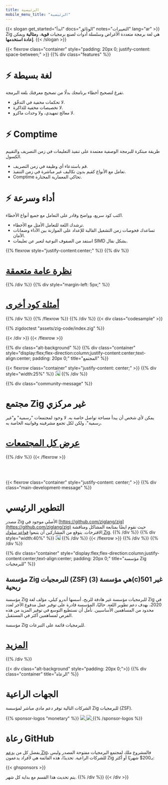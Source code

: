 ```yaml
---
title: الرئيسية
mobile_menu_title: "الرئيسية"
---
```

{{< slogan get_started="ابدأ" docs="الوثائق" notes="التغييرات" lang="ar" >}}
Zig هي لغة برمجة متعددة الأغراض وسلسلة أدوات لصنع برمجيات **قوية**، و**مثالية** ويمكن **إعادة استخدمها**.
{{< /slogan >}}

{{< flexrow class="container" style="padding: 20px 0; justify-content: space-between;" >}}
{{% div class="features" %}}

# ⚡ لغة بسيطة
تفرغ لتصحيح أخطاء برنامجك بدلًا من تصحيح معرفتك بلغة البرمجة.

- لا تحكمات مخفية في التدفّق.
- لا تخصيصات مخفية للذاكرة.
- لا معالج تمهيدي، ولا وحدات ماكرو.

# ⚡ Comptime
طريقة مبتكرة للبرمجة الوصفية معتمدة على تنفيذ التعليمات في زمن التصريف والتقييم الكسول.

- قم باستدعاء أي وظيفة في زمن التصريف.
- تعامل مع الأنواع كقيم بدون تكاليف غير مباشرة في زمن التنفيذ.
- Comptime تحاكي المعمارية المختارة.

# ⚡ أداء وسرعة
اكتب كود سريع، وواضح وقادر على التعامل مع جميع أنواع الأخطاء.

- ترشدك اللغة للتعامل الأمثل مع الأخطاء.
- تساعدك فحوصات زمن التشغيل القالبة للإعداد على الموازنة بين الأداء وضمانات الأمان.
- استفد من الصفوف النوعية لتعبر عن تعليمات SIMD بشكل نقال.

{{% flexrow style="justify-content:center;" %}}
{{% div %}}
<h1>
    <a href="learn/overview/" class="button" style="display: inline;">نظرة عامة متعمقة</a>
</h1>
{{% /div %}}
{{% div  style="margin-left: 5px;" %}}
<h1>
    <a href="learn/samples/" class="button" style="display: inline;">أمثلة كود أخرى</a>
</h1>
{{% /div %}}
{{% /flexrow %}}
{{% /div %}}
{{< div class="codesample" >}}

{{% zigdoctest "assets/zig-code/index.zig" %}}

{{< /div >}}
{{< /flexrow >}}


{{% div class="alt-background" %}}
{{% div class="container"  style="display:flex;flex-direction:column;justify-content:center;text-align:center; padding: 20px 0;" title="المجتمع" %}}

{{< flexrow class="container" style="justify-content: center;" >}}
{{% div style="width:25%" %}}
<img src="/ziggy.svg" style="max-height: 200px; transform: scaleX(-1)">
{{% /div %}}

{{% div class="community-message" %}}
# مجتمع Zig غير مركزي
يمكن لأي شخص أن يبدأ مساحة تواصل خاصة به.
لا وجود لمجتمعات "رسمية" و"غير رسمية"، ولكن لكل تجمع مشرفينه وقوانينه الخاصة به.

<div style="">
<h1>
	<a href="https://github.com/ziglang/zig/wiki/Community" class="button" style="display: inline;">عرض كل المجتمعات</a>
</h1>
</div>
{{% /div %}}
{{< /flexrow >}}
<div style="height: 50px;"></div>

{{< flexrow class="container" style="justify-content: center;" >}}
{{% div class="main-development-message" %}}
# التطوير الرئيسي
مصدر Zig الأصلي موجود في [https://github.com/ziglang/zig](https://github.com/ziglang/zig) حيث نقوم ايضًا بمتابعة المشاكل ومناقشة الاقترحات.
يتوقع من المشاركين أن يتبعوا [قواعد سلوك Zig](https://github.com/ziglang/zig/blob/master/.github/CODE_OF_CONDUCT.md).
{{% /div %}}
{{% div style="width:40%" %}}
<img src="/zero.svg" style="max-height: 200px; transform: scaleX(-1)">
{{% /div %}}
{{< /flexrow >}}
{{% /div %}}
{{% /div %}}


{{% div class="container" style="display:flex;flex-direction:column;justify-content:center;text-align:center; padding: 20px 0;" title="مؤسسة Zig للبرمجيات" %}}
## مؤسسة Zig للبرمجيات (ZSF) هي مؤسسة (3)(c)501 غير ربحية

مؤسسة Zig للبرمجيات مؤسسة غير هادفة للربح، أسسها أندرو كيلي، مؤلف لغة Zig في 2020، بهدف دعم تطوير اللغة. حاليًا، المؤسسة قادرة على توفير عمل مدفوع الأجر لعدد محدود من المساهمين الأساسيين. نأمل أن نستطيع التوسع في توفير المزيد من هذه الفرص لمساهمين أكثر في المستقبل.

مؤسسة Zig للبرمجيات قائمة على التبرعات.

<h1>
	<a href="zsf/" class="button" style="display:inline;">المزيد</a>
</h1>
{{% /div %}}


{{< div class="alt-background" style="padding: 20px 0;">}}
{{% div class="container" title="الرعاة" %}}
# الجهات الراعية
الشركات التالية توفر دعم مادي مباشر لمؤسسة Zig للبرمجيات (ZSF).

{{% sponsor-logos "monetary" %}}
 <a href="https://pex.com" rel="noopener nofollow" target="_blank"><picture>
   <picture>
     <source srcset="/pex-white.svg" media="(prefers-color-scheme: dark)">
     <img src="/pex-dark.svg">
   </picture>
 </a> 
 <a href="https://coil.com" rel="noopener nofollow" target="_blank"><picture>
   <picture>
     <source srcset="/coil-logo-white.svg" media="(prefers-color-scheme: dark)">
     <img src="/coil-logo-black.svg">
   </picture>
 </a>
{{% /sponsor-logos %}}

# رعاة GitHub
 بفضل كل من [يدعم Zig](zsf/)، فالمشروع ملك لمجتمع البرمجيات مفتوحة المصدر وليس للشركات الراعية. تحديدًا، هذه القائمة هي لأفراد يدعمون Zig بـ200$ شهريًا أو أكثر:

{{< ghsponsors >}}

يتم تحديث هذا القسم مع بداية كل شهر.
{{% /div %}}
{{< /div >}}
























